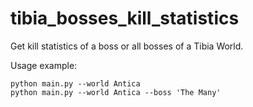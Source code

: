 # tibia_bosses_kill_statistics

Get kill statistics of a boss or all bosses of a Tibia World.

Usage example:

```
python main.py --world Antica
python main.py --world Antica --boss 'The Many'
```
